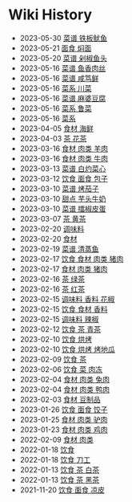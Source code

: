 # Wiki History

- 2023-05-30        [菜谱 铁板鱿鱼](/0020_菜谱_铁板鱿鱼)
- 2023-05-21        [面食 焖面](/0021_面食_焖面)
- 2023-05-20        [菜谱 剁椒鱼头](/0022_菜谱_剁椒鱼头)
- 2023-05-16        [菜谱 鱼香肉丝](/0025_菜谱_鱼香肉丝)
- 2023-05-16        [菜谱 咸笃鲜](/0024_菜谱_咸笃鲜)
- 2023-05-16        [菜系 川菜](/0018_菜系_川菜)
- 2023-05-16        [菜谱 麻婆豆腐](/0023_菜谱_麻婆豆腐)
- 2023-05-16        [菜系 鲁菜](/0019_菜系_鲁菜)
- 2023-05-16        [菜系](/0017_菜系)
- 2023-04-05        [食材 海鲜](/0004_食材_海鲜)
- 2023-04-03        [茶 花茶](/0026_茶_花茶)
- 2023-03-16        [食材 肉类 羊肉](/0013_食材_肉类_羊肉)
- 2023-03-16        [食材 肉类 牛肉](/0014_食材_肉类_牛肉)
- 2023-03-13        [菜谱 白灼菜心](/0027_菜谱_白灼菜心)
- 2023-03-12        [饮食 面食 包子](/0028_饮食_面食_包子)
- 2023-03-10        [菜谱 烤茄子](/0031_菜谱_烤茄子)
- 2023-03-10        [甜点 芋头牛奶](/0030_甜点_芋头牛奶)
- 2023-03-10        [菜谱 擂椒皮蛋](/0029_菜谱_擂椒皮蛋)
- 2023-03-07        [茶 黄茶](/0032_茶_黄茶)
- 2023-02-20        [调味料](/0007_调味料)
- 2023-02-20        [食材](/0003_食材)
- 2023-02-19        [菜谱 清蒸鱼](/0033_菜谱_清蒸鱼)
- 2023-02-17        [饮食 食材 肉类 猪肉](/0016_饮食_食材_肉类_猪肉)
- 2023-02-17        [食材 肉类 猪肉](/0016_食材_肉类_猪肉)
- 2023-02-16        [茶 绿茶](/0035_茶_绿茶)
- 2023-02-16        [茶 红茶](/0034_茶_红茶)
- 2023-02-15        [调味料 香料 花椒](/0008_调味料_香料_花椒)
- 2023-02-15        [饮食 食材 香料](/0036_饮食_食材_香料)
- 2023-02-15        [调味料 辣椒](/0009_调味料_辣椒)
- 2023-02-12        [饮食 茶 青茶](/0037_饮食_茶_青茶)
- 2023-02-10        [饮食 烘烤](/0038_饮食_烘烤)
- 2023-02-10        [饮食 烘烤 烤地瓜](/0039_饮食_烘烤_烤地瓜)
- 2023-02-09        [饮食 茶](/0040_饮食_茶)
- 2023-02-06        [饮食 菜 肉冻](/0041_饮食_菜_肉冻)
- 2023-02-04        [食材 肉类 兔肉](/0015_食材_肉类_兔肉)
- 2023-02-04        [食材 肉类 鸭肉](/0010_食材_肉类_鸭肉)
- 2023-02-03        [食材 豆制品](/0006_食材_豆制品)
- 2023-01-26        [饮食 面食 饺子](/0042_饮食_面食_饺子)
- 2023-01-25        [食材 肉类 驴肉](/0012_食材_肉类_驴肉)
- 2023-01-23        [食材 肉类 鸡肉](/0011_食材_肉类_鸡肉)
- 2022-02-09        [食材 肉类](/0005_食材_肉类)
- 2022-01-18        [饮食](/0045_饮食)
- 2022-01-18        [饮食 刀工](/0044_饮食_刀工)
- 2022-01-13        [饮食 茶 白茶](/0046_饮食_茶_白茶)
- 2022-01-13        [饮食 茶 黑茶](/0047_饮食_茶_黑茶)
- 2021-11-20        [饮食 面食 凉皮](/0048_饮食_面食_凉皮)
